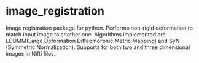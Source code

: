 # image_registration
Image registration package for python.
Performs non-rigid deformation to match input image to another one.
Algorithms implemented are LDDMM(Large Deformation Diffeomorphic Metric Mapping) and SyN (Symmetric Normalization).
Supports for both two and three dimensional images in Nifti files.
